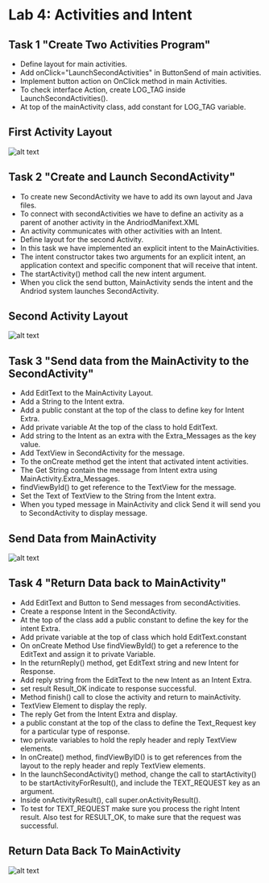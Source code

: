 # Lab 4: Activities and Intent

## Task 1 "Create Two Activities Program"
- Define layout for main activities.
- Add onClick="LaunchSecondActivities" in ButtonSend of main activities.
- Implement button action on OnClick method in main Activities.
- To check interface Action, create LOG_TAG inside LaunchSecondActivities().
- At top of the mainActivity class, add constant for LOG_TAG variable.
## First Activity Layout
![alt text](First.png)

## Task 2 "Create and Launch SecondActivity"
- To create new SecondActivity we have to add its own layout and Java files.
- To connect with secondActivities we have to define an activity as a parent of another activity in the AndriodManifext.XML
- An activity communicates with other activities with an Intent.
- Define layout for the second Activity.
- In this task we have implemented an explicit intent to the MainActivities.
- The intent constructor takes two arguments for an explicit intent, an application context and specific component that will receive that intent.
- The startActivity() method call the new intent argument.
- When you click the send button, MainActivity sends the intent and the Andriod system launches SecondActivity.
## Second Activity Layout
![alt text](SecondM.png)

## Task 3 "Send data from the MainActivity to the SecondActivity"
- Add EditText  to the MainActivity Layout.
- Add a String to the Intent extra.
- Add a public constant at the top of the class to define key for Intent Extra.
- Add private variable At the top of the class to hold EditText.
- Add string to the Intent as an extra with the Extra_Messages as the key value.
- Add TextView in SecondActivity for the message.
- To the onCreate method get the intent that activated intent activities.
- The Get String contain the message from Intent extra using MainActivity.Extra_Messages.
- findViewById() to get reference to the TextView for the message.
- Set the Text of TextView to the String from the Intent extra.
- When you typed message in MainActivity and click Send it will send you to SecondActivity to display message.
## Send Data from MainActivity
![alt text](FirstM.png)

## Task 4 "Return Data back to MainActivity"
- Add EditText and Button to Send messages from secondActivities.
- Create a response Intent in the SecondActivity.
- At the top of the class add a public constant to define the key for the intent Extra.
- Add private variable at the top of class which hold EditText.constant
- On onCreate Method Use findViewById() to get a reference to the EditText and assign it to private Variable.
- In the returnReply() method, get EditText string and new Intent for Response.
- Add reply string from the EditText to the new Intent as an Intent Extra.
- set result Result_OK  indicate  to response successful.
- Method finish() call to close the activity and return to mainActivity.
- TextView Element to display the reply.
- The reply Get from the Intent Extra and display.
- a public constant at the top of the class to define the Text_Request key for a particular type of response.
- two private variables to hold the reply header and reply TextView elements.
- In onCreate() method, findViewByID() is to get references from the layout to the reply header and reply TextView elements.
- In the launchSecondActivity() method, change the call to startActivity() to be startActivityForResult(), and include the TEXT_REQUEST key as an argument.
- Inside onActivityResult(), call super.onActivityResult().
- To test for TEXT_REQUEST make sure you process the right Intent result. Also test for RESULT_OK, to make sure that the request was successful.
## Return Data Back To MainActivity
![alt text](SecondReply.png)
